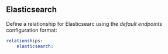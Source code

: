 ## Elasticsearch

Define a relationship for Elasticsearc using the _default endpoints_ configuration format:

```yaml
relationships:
    elasticsearch:
```
